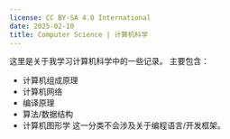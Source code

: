 ```yaml
---
license: CC BY-SA 4.0 International
date: 2025-02-10
title: Computer Science | 计算机科学
---
```


这里是关于我学习计算机科学中的一些记录。
主要包含：
- 计算机组成原理
- 计算机网络
- 编译原理
- 算法/数据结构
- 计算机图形学
这一分类不会涉及关于编程语言/开发框架。